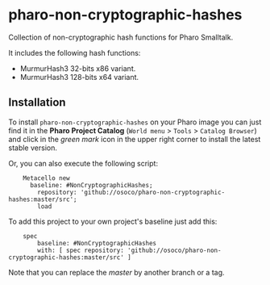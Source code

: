 # pharo-non-cryptographic-hashes

Collection of non-cryptographic hash functions for Pharo Smalltalk.

It includes the following hash functions:

  * MurmurHash3 32-bits x86 variant.
  * MurmurHash3 128-bits x64 variant.

## Installation

To install `pharo-non-cryptographic-hashes` on your Pharo image you can just find it in the **Pharo Project Catalog** (`World menu` > `Tools` > `Catalog Browser`) and click in the *green mark* icon in the upper right corner to install the latest stable version.

Or, you can also execute the following script:

```Smalltalk
    Metacello new
      baseline: #NonCryptographicHashes;
    	repository: 'github://osoco/pharo-non-cryptographic-hashes:master/src';
    	load
```

To add this project to your own project's baseline just add this:

```Smalltalk
    spec
    	baseline: #NonCryptographicHashes
    	with: [ spec repository: 'github://osoco/pharo-non-cryptographic-hashes:master/src' ]
```

Note that you can replace the *master* by another branch or a tag.

